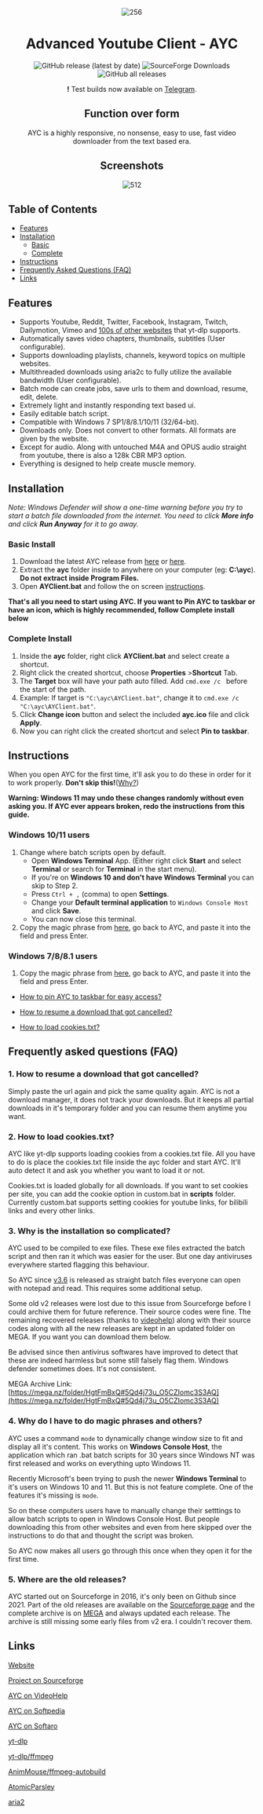 <div align="center">

![256](https://user-images.githubusercontent.com/60822601/115324256-36724180-a1a7-11eb-929c-c0d1221b7b84.png)

# Advanced Youtube Client - AYC

![GitHub release (latest by date)](https://img.shields.io/github/v/release/adithya-s-sekhar/advanced-youtube-client-ayc?style=flat) ![SourceForge Downloads](https://img.shields.io/sourceforge/dt/advanced-youtube-client-ayc?label=Downloads%20%28Sourceforge%29) ![GitHub all releases](https://img.shields.io/github/downloads/adithya-s-sekhar/advanced-youtube-client-ayc/total?label=Downloads%20%28GitHub%29)

**!** Test builds now available on [Telegram](https://t.me/s/ayc_news).

## Function over form

AYC is a highly responsive, no nonsense, easy to use, fast video downloader from the text based era.

## Screenshots

![512](https://raw.githubusercontent.com/adithya-s-sekhar/advanced-youtube-client-ayc/main/Screenshots/screens2.png)

</div>

## Table of Contents

- [Features](#features)
- [Installation](#installation)
  - [Basic](#basic)
  - [Complete](#complete)
- [Instructions](#instructions)
- [Frequently Asked Questions (FAQ)](#frequently-asked-questions-faq)
- [Links](#links)

## Features

- Supports Youtube, Reddit, Twitter, Facebook, Instagram, Twitch, Dailymotion, Vimeo and [100s of other websites](https://github.com/yt-dlp/yt-dlp/blob/master/supportedsites.md) that yt-dlp supports.
- Automatically saves video chapters, thumbnails, subtitles (User configurable).
- Supports downloading playlists, channels, keyword topics on multiple websites.
- Multithreaded downloads using aria2c to fully utilize the available bandwidth (User configurable).
- Batch mode can create jobs, save urls to them and download, resume, edit, delete.
- Extremely light and instantly responding text based ui.
- Easily editable batch script.
- Compatible with Windows 7 SP1/8/8.1/10/11 (32/64-bit).
- Downloads only. Does not convert to other formats. All formats are given by the website.
- Except for audio. Along with untouched M4A and OPUS audio straight from youtube, there is also a 128k CBR MP3 option.
- Everything is designed to help create muscle memory.

## Installation 

*Note: Windows Defender will show a one-time warning before you try to start a batch file downloaded from the internet. You need to click **More info** and click **Run Anyway** for it to go away.*

### Basic Install
1. Download the latest AYC release from [here](https://github.com/adithya-s-sekhar/advanced-youtube-client-ayc/releases/latest) or [here](https://sourceforge.net/projects/advanced-youtube-client-ayc/).
2. Extract the **ayc** folder inside to anywhere on your computer (eg: **C:\ayc**). **Do not extract inside Program Files.**
3. Open **AYClient.bat** and follow the on screen [instructions](#instructions). 

**That's all you need to start using AYC. If you want to Pin AYC to taskbar or have an icon, which is highly recommended, follow Complete install below**

### Complete Install
1. Inside the **ayc** folder, right click **AYClient.bat** and select create a shortcut.
2. Right click the created shortcut, choose **Properties** >**Shortcut** Tab.
3. The **Target** box will have your path auto filled. Add `cmd.exe /c ` before the start of the path.
4. Example: If target is `"C:\ayc\AYClient.bat"`, change it to `cmd.exe /c "C:\ayc\AYClient.bat"`.
5. Click **Change icon** button and select the included **ayc.ico** file and click **Apply**.
6. Now you can right click the created shortcut and select **Pin to taskbar**.

## Instructions

When you open AYC for the first time, it'll ask you to do these in order for it to work properly. **Don't skip this!**([Why?](#4-why-do-i-have-to-do-magic-phrases-and-others))

**Warning: Windows 11 may undo these changes randomly without even asking you. If AYC ever appears broken, redo the instructions from this guide.**

### Windows 10/11 users

1. Change where batch scripts open by default.
    - Open **Windows Terminal** App. (Either right click **Start** and select **Terminal** or search for **Terminal** in the start menu).
    - If you're on **Windows 10 and don't have Windows Terminal** you can skip to Step 2.
    - Press `Ctrl + ,` (comma) to open **Settings**.
    - Change your **Default terminal application** to `Windows Console Host` and click **Save**. 
    - You can now close this terminal.
2. Copy the magic phrase from [here](https://github.com/adithya-s-sekhar/advanced-youtube-client-ayc/blob/main/magic.txt#L10), go back to AYC, and paste it into the field and press Enter.

### Windows 7/8/8.1 users

1. Copy the magic phrase from [here](https://github.com/adithya-s-sekhar/advanced-youtube-client-ayc/blob/main/magic.txt#L10), go back to AYC, and paste it into the field and press Enter.

- [How to pin AYC to taskbar for easy access?](#complete-install)

- [How to resume a download that got cancelled?](#1-how-to-resume-a-download-that-got-cancelled)

- [How to load cookies.txt?](#2-how-to-load-cookiestxt)

## Frequently asked questions (FAQ)

### 1. How to resume a download that got cancelled?

Simply paste the url again and pick the same quality again. 
AYC is not a download manager, it does not track your downloads. But it keeps all partial downloads in it's temporary folder and you can resume them anytime you want.

### 2. How to load cookies.txt?

AYC like yt-dlp supports loading cookies from a cookies.txt file. All you have to do is place the cookies.txt file inside the ayc folder and start AYC. It'll auto detect it and ask you whether you want to load it or not.

Cookies.txt is loaded globally for all downloads. If you want to set cookies per site, you can add the cookie option in custom.bat in **scripts** folder. Currently custom.bat supports setting cookies for youtube links, for bilibili links and every other links.

### 3. Why is the installation so complicated?

AYC used to be compiled to exe files. These exe files extracted the batch script and then ran it which was easier for the user. But one day antiviruses everywhere started flagging this behaviour.

So AYC since [v3.6](https://github.com/adithya-s-sekhar/advanced-youtube-client-ayc/releases/tag/v3.6) is released as straight batch files everyone can open with notepad and read. This requires some additional setup.

Some old v2 releases were lost due to this issue from Sourceforge before I could archive them for future reference. Their source codes were fine. The remaining recovered releases (thanks to [videohelp](https://www.videohelp.com/software/Advanced-Youtube-Client-AYC/old-versions)) along with their source codes along with all the new releases are kept in an updated folder on MEGA. If you want you can download them below. 

Be advised since then antivirus softwares have improved to detect that these are indeed harmless but some still falsely flag them. Windows defender sometimes does. It's not consistent. 

MEGA Archive Link: [https://mega.nz/folder/HgtFmBxQ#5Qd4j73u_O5CZIomc3S3AQ](https://mega.nz/folder/HgtFmBxQ#5Qd4j73u_O5CZIomc3S3AQ)

### 4. Why do I have to do magic phrases and others?

AYC uses a command `mode` to dynamically change window size to fit and display all it's content. This works on **Windows Console Host**, the application which ran .bat batch scripts for 30 years since Windows NT was first released and works on everything upto Windows 11.

Recently Microsoft's been trying to push the newer **Windows Terminal** to it's users on Windows 10 and 11. But this is not feature complete. One of the features it's missing is `mode`.

So on these computers users have to manually change their setttings to allow batch scripts to open in Windows Console Host. But people downloading this from other websites and even from here skipped over the instructions to do that and thought the script was broken. 

So AYC now makes all users go through this once when they open it for the first time.

### 5. Where are the old releases?

AYC started out on Sourceforge in 2016, it's only been on Github since 2021. Part of the old releases are available on the [Sourceforge page](https://sourceforge.net/projects/advanced-youtube-client-ayc/files/) and the complete archive is on [MEGA](https://mega.nz/folder/HgtFmBxQ#5Qd4j73u_O5CZIomc3S3AQ) and always updated each release. The archive is still missing some early files from v2 era. I couldn't recover them.

## Links

[Website](https://advanced-youtube-client-ayc.sourceforge.io)

[Project on Sourceforge](https://sourceforge.net/projects/advanced-youtube-client-ayc)

[AYC on VideoHelp](https://www.videohelp.com/software/Advanced-Youtube-Client-AYC)

[AYC on Softpedia](https://www.softpedia.com/get/Internet/Download-Managers/AYC.shtml)

[AYC on Softaro](https://softaro.net/advanced-youtube-client-ayc/)

[yt-dlp](https://github.com/yt-dlp/yt-dlp)

[yt-dlp/ffmpeg](https://github.com/yt-dlp/FFmpeg-Builds)

[AnimMouse/ffmpeg-autobuild](https://github.com/AnimMouse/ffmpeg-autobuild)

[AtomicParsley](https://github.com/wez/atomicparsley)

[aria2](https://github.com/aria2/aria2)
